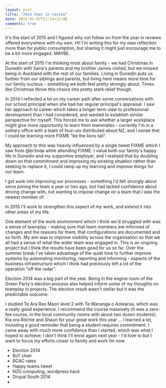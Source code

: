 ```yaml
---
layout: post
title: "2014 Year in review"
date: 2015-01-07T11:14+12:00
comments: true
---
```


It's the start of 2015 and I figured why not follow on from the year
in reviews offered everywhere with my own. Hi! I'm writing this for my
own reflection more than for public consumption, but sharing it might
just encourage me to be a bit more engaged. MAYBE.

At the start of 2015 I'm thinking most about family - we had Christmas
in Dunedin with Saira's parents and my brother James visited, but we
missed being in Auckland with the rest of our families. Living in
Dunedin puts us further from our siblings and parents, but living here
means more time for our family nucleus - something we both feel pretty
strongly about. Times like Christmas throw this choice into pretty
stark relief though.

In 2014 I reflected a lot on my career path after some conversations
with our school principal when she had her regular principal's
appraisal. I saw her approach to career which takes a longer term view
to professional development than I had considered, and wanted to
establish similar perspective for myself. This forced me to ask
whether a larger workplace might give more opportunity to learn from
teammates - currently I'm in a solitary office with a team of four~six
distributed about NZ, and I sense that I could be learning more FIXME
"be the lions tail".

My approach to this was heavily influenced by a single tweet FIXME
which I saw from @br3nda while attending FIXME. I value both our
family's happy life in Dunedin and my supportive employer, and I
realised that by doubling down on that commitment and improving my
existing situation rather than seeking to replace it, I could ramp up
my learning and improve things for our team.

I got sunk into improving our processes - something I'd felt strongly
about since joining the team a year or two ago, but had lacked
confidence about driving change with, not wanting to impose change
on a team that I was the newest member of.

In 2015 I'll work to strengthen this aspect of my work, and extend it
into other areas of my life.

One element of the work environment which I think we'd struggled with
was a sense of teamplay - making sure that team members are informed
of changes and the reasons for them, that configurations are
documented and so forth. My aim was to improve visibility across the
organisation so that we all had a sense of what the wider team was
engaged in. This is an ongoing project but I think the results have
been good for us so far. Over the summer break I've taken advantage of
the quiet time to further improve systems by automating monitoring,
reporting and informing - aspects of the business infrastructure which
I think had previously left a lot of the operation "off the radar".

Election 2014 was a big part of the year. Being in the engine room of
the Green Party's election process also helped inform some of my
thoughts on teamplay in projects. The election result wasn't stellar
but it was the predictable outcome.

I studied Te Ara Reo Maori level 2 with Te Wananga o Aotearoa, which
was a really good experience. I recommend the course massively (it was
a zero-fee course, in the local community rooms with about two dozen
students). Kia ora Ritchie and Shaun for your great work this year
... I learned a lot, including a good reminder that being a student
requires commitment. I came away with much more confidence than I
started, which was what I hoped to achieve; I don't think I'll enrol
again next year - I'd love to but I want to focus my efforts closer to
family and work for now.



* Election 2014
* BoT chair
* BCAC rates
* Happy teams tweet
* NZG computing, wordpress hack
* Drupal South 2014
*
